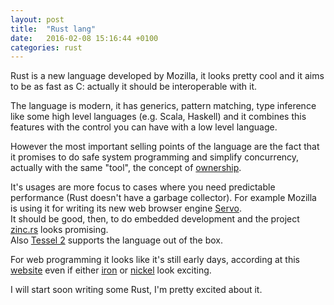 ```yaml
---
layout: post
title:  "Rust lang"
date:   2016-02-08 15:16:44 +0100
categories: rust
---
```


Rust is a new language developed by Mozilla, it looks pretty cool and it aims to be as fast as C: actually it should be interoperable with it.

The language is modern, it has generics, pattern matching, type inference like some high level languages
(e.g. Scala, Haskell) and it combines this features with the control you can have with a low level language.

However the most important selling points of the language are the fact that it promises to do safe system programming and simplify concurrency, actually with the same "tool", the concept of [ownership](http://blog.rust-lang.org/2015/04/10/Fearless-Concurrency.html).

It's usages are more focus to cases where you need predictable performance (Rust doesn't have a garbage collector). For example Mozilla is using it for writing its new web browser engine [Servo](https://github.com/servo/servo).<br />
It should be good, then, to do embedded development and the project [zinc.rs](https://zinc.rs/) looks promising.<br /> Also [Tessel 2](https://tessel.io/) supports the language out of the box.

For web programming it looks like it's still early days, according at this [website](http://arewewebyet.com/) even if either [iron](http://ironframework.io/) or [nickel](http://nickel.rs/) look exciting.

I will start soon writing some Rust, I'm pretty excited about it.
